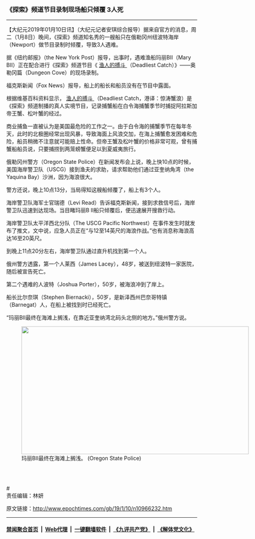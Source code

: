 ### 《探索》频道节目录制现场船只倾覆 3人死
------------------------

<p>
 【大纪元2019年01月10日讯】（大纪元记者安琪综合报导）据来自官方的消息，周二（1月8日）晚间，《探索》频道知名秀的一艘船只在俄勒冈州纽波特海岸（Newport）做节目录制时倾覆，导致3人遇难。
</p>
<p>
 据《纽约邮报》（the New York Post）报导，出事时，遇难渔船玛丽BII（Mary BII）正在配合进行《探索》频道节目《
 <a href="http://www.epochtimes.com/gb/tag/%E6%B8%94%E4%BA%BA%E7%9A%84%E6%90%8F%E6%96%97.html">
  渔人的搏斗
 </a>
 （Deadliest Catch）》——奥勒冈篇（Dungeon Cove）的现场录制。
</p>
<p>
 福克斯新闻（Fox News）报导，船上的船长和船员没有在节目中露面。
</p>
<p>
 根据维基百科资料显示，
 <a href="http://www.epochtimes.com/gb/tag/%E6%B8%94%E4%BA%BA%E7%9A%84%E6%90%8F%E6%96%97.html">
  渔人的搏斗
 </a>
 （Deadliest Catch，港译：惊涛蟹浪）是《探索》频道制播的真人实境节目，记录捕蟹船在白令海捕蟹季节时捕捉阿拉斯加帝王蟹、松叶蟹的经过。
</p>
<p>
 商业捕鱼一直被认为是美国最危险的工作之一。由于白令海的捕蟹季节在每年冬天，此时的北极圈经常出现风暴，导致海面上风浪交加，在海上捕蟹愈发困难和危险，船员稍微不注意就可能赔上性命。但帝王蟹及松叶蟹的价格非常可观，曾有捕蟹船船员说，只要捕捞到两笼螃蟹便足以到夏威夷旅行。
</p>
<p>
 <center>
 </center>
 俄勒冈州警方（Oregon State Police）在新闻发布会上说，晚上快10点的时候，美国海岸警卫队（USCG）接到渔夫的求助，请求帮助他们通过亚奎纳角湾（the Yaquina Bay）沙洲，因为海浪很大。
</p>
<p>
 警方还说，晚上10点13分，当局得知这艘船倾覆了，船上有3个人。
</p>
<p>
 海岸警卫队海军士官瑞德（Levi Read）告诉福克斯新闻，接到求救信号后，海岸警卫队迅速到达现场。当目睹玛丽B II船只倾覆后，便迅速展开搜救行动。
</p>
<p>
 海岸警卫队太平洋西北分队（The USCG Pacific Northwest）在事件发生时就发布了推文，文中说，应急人员正在“与12至14英尺的海浪作战。”也有消息称海浪高达16至20英尺。
</p>
<p>
 到晚上11点20分左右，海岸警卫队通过直升机找到第一个人。
</p>
<p>
 俄州警方透露，第一个人莱西（James Lacey），48岁，被送到纽波特一家医院，随后被宣告死亡。
</p>
<p>
 第二个遇难的人波特（Joshua Porter），50岁，被海浪冲到了岸上。
</p>
<p>
 船长比尔奈琪（Stephen Biernacki），50岁，是新泽西州巴奈哥特镇（Barnegat）人，在船上被找到时已经死亡。
</p>
<p>
 “玛丽BII最终在海滩上搁浅，在靠近亚奎纳湾北码头北侧的地方。”俄州警方说。
</p>
<figure class="wp-caption aligncenter" id="attachment_10966294" style="width: 600px">
 <a href="http://i.epochtimes.com/assets/uploads/2019/01/2f5cf997f9b5abeb981bebcfd713e582.jpg">
  <img alt="" class="wp-image-10966294 size-large" height="338" src="http://i.epochtimes.com/assets/uploads/2019/01/2f5cf997f9b5abeb981bebcfd713e582-600x338.jpg" width="600"/>
 </a>
 <br/><figcaption class="wp-caption-text">
  玛丽BII最终在海滩上搁浅。 (Oregon State Police)
 </figcaption><br/>
</figure><br/>
<p>
 #
 <br/>
 责任编辑：林妍
</p>

原文链接：http://www.epochtimes.com/gb/19/1/10/n10966232.htm


------------------------
#### [禁闻聚合首页](https://github.com/gfw-breaker/banned-news/blob/master/README.md) &nbsp;|&nbsp; [Web代理](https://github.com/gfw-breaker/open-proxy/blob/master/README.md) &nbsp;|&nbsp; [一键翻墙软件](https://github.com/gfw-breaker/nogfw/blob/master/README.md) &nbsp;|&nbsp; [《九评共产党》](https://github.com/gfw-breaker/9ping.md/blob/master/README.md#九评之一评共产党是什么) &nbsp;|&nbsp; [《解体党文化》](https://github.com/gfw-breaker/jtdwh.md/blob/master/README.md#绪论)